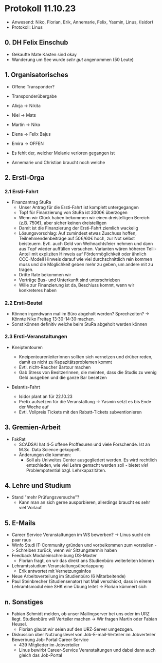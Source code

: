 ---
---

# Protokoll 11.10.23

- Anwesend: Niko, Florian, Erik, Annemarie, Felix, Yasmin, Linus, (Isidor)
- Protokoll: Linus

## 0. DH Felix Einschub

- Gekaufte Mate Kästen sind okay
- Wanderung um See wurde _sehr gut_ angenommen (50 Leute)

## 1. Organisatorisches

- Offene Transponder?
- Transponderübergabe
- Alicja -> Nikita
- Niel -> Mats
- Martin -> Niko
- Elena -> Felix Bajus
- Emira -> OFFEN

- Es fehlt der, welcher Melanie verloren gegangen ist
- Annemarie und Christian braucht noch welche

## 2. Ersti-Orga

### 2.1 Ersti-Fahrt

- Finanzantrag StuRa
  - Unser Antrag für die Ersti-Fahrt ist komplett untergegangen
  - Topf für Finanzierung von StuRa ist 3000€ überzogen
  - Wenn wir Glück haben bekommen wir einen dreistelligen Bereich (z.B. 750€), aber sicher keinen dreistelligen
  - Damit ist die Finanzierung der Ersti-Fahrt ziemlich wackelig
  - Lösungsvorschlag: Auf zumindest etwas Zuschuss hoffen, Teilnehmendenbeiträge auf 50€/60€ hoch, zur Not selbst beisteuern.
    Evtl. auch Geld von Weihnachtsfeier nehmen und dann aus Topf wieder auffüllen versuchen.
    Varianten wären höheren Teili-Anteil mit expliziten Hinweis auf Fördermöglichkeit oder ähnlich CCC-Modell Hinweis darauf wie viel durchschnittlich rein kommen muss und die Möglichkeit geben mehr zu geben, um andere mit zu tragen.
  - Dritte Rate bekommen wir
  - Verträge Bus- und Unterkunft sind unterschrieben
  - Wille zur Finanzierung ist da, Beschluss kommt, wenn wir konkreteres haben

### 2.2 Ersti-Beutel

- Können irgendwann mal im Büro abgeholt werden? Sprechzeiten? -> Könnte Niko Freitag 13:30-14:30 machen.
- Sonst können definitiv welche beim StuRa abgeholt werden können

### 2.3 Ersti-Veranstaltungen

- Kneiptentouren

  - KneipentourenleiterInnen sollten sich vernetzen und drüber reden, damit es nicht zu Kapazitätsproblemen kommt
  - Evtl. nicht-Raucher Bartour machen
  - Gab Stress von BesitzerInnen, die meinten, dass die Studis zu wenig Geld ausgeben und die ganze Bar besetzen

- Belantis-Fahrt
  - Isidor plant an für 22.10.23
  - Pretix aufsetzen für die Veranstaltung -> Yasmin setzt es bis Ende der Woche auf
  - Evtl. Vollpreis Tickets mit den Rabatt-Tickets subventionieren

## 3. Gremien-Arbeit

- FakRat
  - SCADSAI hat 4-5 offene Proffesuren und viele Forschende. Ist an M.Sc. Data Science gekoppelt.
  - Änderungen die kommen:
    - Soll als Uniweites Center ausgegliedert werden. Es wird rechtlich entschieden, wie viel Lehre gemacht werden soll - bietet _viel_ Problempotential bzgl. Lehrkapazitäten.

## 4. Lehre und Studium

- Stand "mehr Prüfungsversuche"?
  - Kann man an sich gerne ausporbieren, allerdings braucht es sehr viel Vorlauf

## 5. E-Mails

- Career Service Veranstaltungen im WS bewerben?
  -> Linus sucht ein paar raus
- Winfo Studi IT-Community gründen und vorbeikommen zum vorstellen
  -> Schreiben zurück, wenn wir Sitzungstermin haben
- Feedback Moduleinschreibung DS-Master
  - Florian fragt, on wir das direkt ans Studienbüro weiterleiten können
- Lehramtsstudium Veranstaltungsüberlappung
  - Erik antwortet mit Vernetzungsinfos
- Neue Arbeitsverteilung im Studienbüro (6 Mitarbeitende)
- Paul Steinbrecher (Studiensenator) hat Mail verschickt, dass in einem Lehramtsmodul eine SHK eine Übung leitet -> Florian kümmert sich

## n. Sonstiges

- Fabian Schmidt melden, ob unser Mailingserver bei uns oder im URZ liegt. Studienbüro will Verteiler machen
  -> Wir fragen Martin oder Fabian Heusel.
  - Florian glaubt wir seien auf den URZ-Server umgezogen.
- Diskussion über Nutzungslevel von Job-E-mail-Verteiler im Jobverteiler Bewerbung Job-Portal Career Service
  - 439 Mitglieder im Jobverteiler
  - Linus bewirbt Career-Service Veranstaltungen und dabei dann auch gleich das Job-Portal
